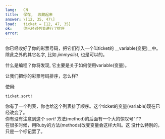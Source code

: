 ```yaml
---
lang:   CN
title:  保存,  收藏起来
answer: \[12, 35, 47\]
load:   ticket = [12, 47, 35]
ok:     你已经对列表进行了排序
error:  
---
```


你已经收好了你的彩票号码，把它们存入一个叫ticket的 __variable(变更)__中。 
除此之外的其它名字, 比如 _jimmyslist_, 也是可以的。

什么是编程？你将发现, 它主要是关于如何使用variable(变量)。

让我们把你的彩票号码排序，怎么样?

使用: 

    ticket.sort!
    
你有了一个列表，你也给这个列表排了顺序。这个ticket的变量(variable)现在已经改变了。  
你有没有注意到这个 _sort!_ 方法(method)的后面有一个大的惊叹号"!"?   
在很多时候，用Ruby的方法(methods)改变变量会这样大叫。这
没什么特别的，只是一个标记罢了。
